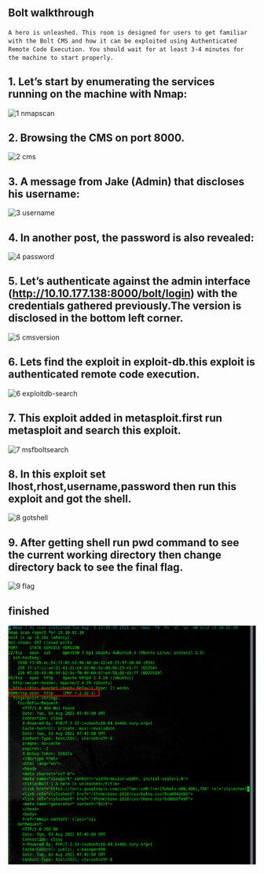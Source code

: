
## Bolt walkthrough

`A hero is unleashed.
This room is designed for users to get familiar with the Bolt CMS and how it can be exploited using Authenticated Remote Code Execution. You should wait for at least 3-4 minutes for the machine to start properly.`
## 1. Let’s start by enumerating the services running on the machine with Nmap:


![1 nmapscan](https://user-images.githubusercontent.com/71917246/130395056-a8f2c859-36b4-42d1-a6cf-21f7f301c6cf.png)


## 2. Browsing the CMS on port 8000.


![2 cms](https://user-images.githubusercontent.com/71917246/130395106-ea260891-daf5-48ae-b8d1-3b25fc4136c2.png)


## 3. A message from Jake (Admin) that discloses his username:


![3 username](https://user-images.githubusercontent.com/71917246/130395153-f2e5060a-1c8b-4941-8402-ce73ab2a29ee.png)

## 4. In another post, the password is also revealed:
 
 
![4  password](https://user-images.githubusercontent.com/71917246/130395222-df6d57e8-6560-43b6-9423-54fe3a4fae2b.png)


## 5. Let’s authenticate against the admin interface (http://10.10.177.138:8000/bolt/login) with the credentials gathered previously.The version is disclosed in the bottom left corner.


![5 cmsversion](https://user-images.githubusercontent.com/71917246/130395287-396dad1c-09d5-4a9d-a990-ee31cbe0ccd6.png)


## 6. Lets find the exploit in exploit-db.this exploit is authenticated remote code execution.
 
 
![6 exploitdb-search](https://user-images.githubusercontent.com/71917246/130395355-84f2ffe0-f754-4670-b1b8-d1102dfcf5b2.png)


## 7. This exploit added in metasploit.first run metasploit and search this exploit.


![7 msfboltsearch](https://user-images.githubusercontent.com/71917246/130395408-1076dee4-883f-43e8-b536-292289103f58.png)


## 8. In this exploit set lhost,rhost,username,password then run this exploit and got the shell.
 
 
![8 gotshell](https://user-images.githubusercontent.com/71917246/130395453-bdc860e0-4dce-4132-a889-7914f8d95453.png)


## 9. After getting shell run pwd command to see the current working directory then change directory back to see the final flag.


![9 flag](https://user-images.githubusercontent.com/71917246/130395499-3a4e23da-3379-424a-ba16-d43cadb598e9.png)


## finished


![10 flag](https://github.com/geeksniper/my-TryHackMe-Writeups/blob/5919718e075dfa41e78a5b4968cb31472334ce08/bolt_walkthrough/img/bolt-img/1.nmapscan.png)


